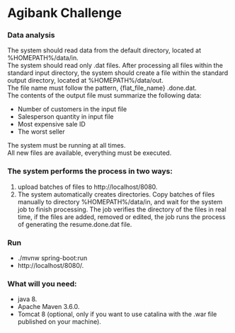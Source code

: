 # Agibank Challenge
### Data analysis
The system should read data from the default directory, located at %HOMEPATH%/data/in.    
The system should read only .dat files. After processing all files within the standard input directory, the system should create a file within the   standard output directory, located at %HOMEPATH%/data/out.    
The file name must follow the pattern, {flat_file_name} .done.dat.  
The contents of the output file must summarize the following data:
- Number of customers in the input file
- Salesperson quantity in input file
- Most expensive sale ID
- The worst seller

The system must be running at all times.  
All new files are available, everything must be executed.

### The system performs the process in two ways:
1. upload batches of files to http://localhost/8080.
2. The system automatically creates directories. Copy batches of files manually to directory %HOMEPATH%/data/in, and wait for the system job to finish processing. The job verifies the directory of the files in real time, if the files are added, removed or edited, the job runs the process of generating the resume.done.dat file.  

### Run 
- ./mvnw spring-boot:run
- http://localhost/8080/.

### What will you need:
- java 8.
- Apache Maven 3.6.0.
- Tomcat 8 (optional, only if you want to use catalina with the .war file published on your machine).


